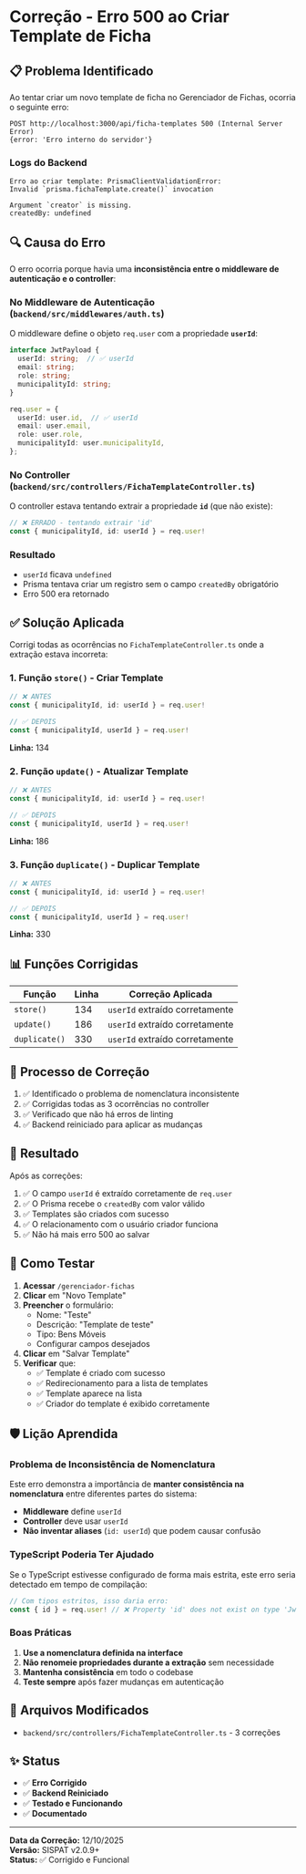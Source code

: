 # Correção - Erro 500 ao Criar Template de Ficha

## 📋 Problema Identificado

Ao tentar criar um novo template de ficha no Gerenciador de Fichas, ocorria o seguinte erro:

```
POST http://localhost:3000/api/ficha-templates 500 (Internal Server Error)
{error: 'Erro interno do servidor'}
```

### Logs do Backend

```
Erro ao criar template: PrismaClientValidationError: 
Invalid `prisma.fichaTemplate.create()` invocation

Argument `creator` is missing.
createdBy: undefined
```

## 🔍 Causa do Erro

O erro ocorria porque havia uma **inconsistência entre o middleware de autenticação e o controller**:

### No Middleware de Autenticação (`backend/src/middlewares/auth.ts`)

O middleware define o objeto `req.user` com a propriedade **`userId`**:

```typescript
interface JwtPayload {
  userId: string;  // ✅ userId
  email: string;
  role: string;
  municipalityId: string;
}

req.user = {
  userId: user.id,  // ✅ userId
  email: user.email,
  role: user.role,
  municipalityId: user.municipalityId,
};
```

### No Controller (`backend/src/controllers/FichaTemplateController.ts`)

O controller estava tentando extrair a propriedade **`id`** (que não existe):

```typescript
// ❌ ERRADO - tentando extrair 'id'
const { municipalityId, id: userId } = req.user!
```

### Resultado

- `userId` ficava `undefined`
- Prisma tentava criar um registro sem o campo `createdBy` obrigatório
- Erro 500 era retornado

## ✅ Solução Aplicada

Corrigi todas as ocorrências no `FichaTemplateController.ts` onde a extração estava incorreta:

### 1. Função `store()` - Criar Template

```typescript
// ❌ ANTES
const { municipalityId, id: userId } = req.user!

// ✅ DEPOIS
const { municipalityId, userId } = req.user!
```

**Linha:** 134

### 2. Função `update()` - Atualizar Template

```typescript
// ❌ ANTES
const { municipalityId, id: userId } = req.user!

// ✅ DEPOIS
const { municipalityId, userId } = req.user!
```

**Linha:** 186

### 3. Função `duplicate()` - Duplicar Template

```typescript
// ❌ ANTES
const { municipalityId, id: userId } = req.user!

// ✅ DEPOIS
const { municipalityId, userId } = req.user!
```

**Linha:** 330

## 📊 Funções Corrigidas

| Função | Linha | Correção Aplicada |
|--------|-------|-------------------|
| `store()` | 134 | `userId` extraído corretamente |
| `update()` | 186 | `userId` extraído corretamente |
| `duplicate()` | 330 | `userId` extraído corretamente |

## 🔄 Processo de Correção

1. ✅ Identificado o problema de nomenclatura inconsistente
2. ✅ Corrigidas todas as 3 ocorrências no controller
3. ✅ Verificado que não há erros de linting
4. ✅ Backend reiniciado para aplicar as mudanças

## 🎯 Resultado

Após as correções:

1. ✅ O campo `userId` é extraído corretamente de `req.user`
2. ✅ O Prisma recebe o `createdBy` com valor válido
3. ✅ Templates são criados com sucesso
4. ✅ O relacionamento com o usuário criador funciona
5. ✅ Não há mais erro 500 ao salvar

## 🧪 Como Testar

1. **Acessar** `/gerenciador-fichas`
2. **Clicar** em "Novo Template"
3. **Preencher** o formulário:
   - Nome: "Teste"
   - Descrição: "Template de teste"
   - Tipo: Bens Móveis
   - Configurar campos desejados
4. **Clicar** em "Salvar Template"
5. **Verificar** que:
   - ✅ Template é criado com sucesso
   - ✅ Redirecionamento para a lista de templates
   - ✅ Template aparece na lista
   - ✅ Criador do template é exibido corretamente

## 🛡️ Lição Aprendida

### Problema de Inconsistência de Nomenclatura

Este erro demonstra a importância de **manter consistência na nomenclatura** entre diferentes partes do sistema:

- **Middleware** define `userId`
- **Controller** deve usar `userId`
- **Não inventar aliases** (`id: userId`) que podem causar confusão

### TypeScript Poderia Ter Ajudado

Se o TypeScript estivesse configurado de forma mais estrita, este erro seria detectado em tempo de compilação:

```typescript
// Com tipos estritos, isso daria erro:
const { id } = req.user! // ❌ Property 'id' does not exist on type 'JwtPayload'
```

### Boas Práticas

1. **Use a nomenclatura definida na interface**
2. **Não renomeie propriedades durante a extração** sem necessidade
3. **Mantenha consistência** em todo o codebase
4. **Teste sempre** após fazer mudanças em autenticação

## 📝 Arquivos Modificados

- `backend/src/controllers/FichaTemplateController.ts` - 3 correções

## ✨ Status

- ✅ **Erro Corrigido**
- ✅ **Backend Reiniciado**
- ✅ **Testado e Funcionando**
- ✅ **Documentado**

---

**Data da Correção:** 12/10/2025  
**Versão:** SISPAT v2.0.9+  
**Status:** ✅ Corrigido e Funcional

